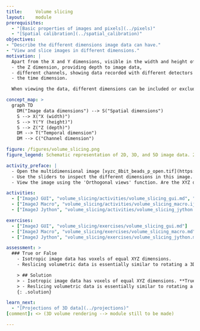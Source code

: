 ```yaml
---
title:     Volume slicing
layout:    module
prerequisites:
  - "[Basic properties of images and pixels](../pixels)"
  - "[Spatial calibration](../spatial_calibration)"
objectives:
- "Describe the different dimensions image data can have."
- "View and slice images in different dimensions."
motivation: |
  Apart from the X and Y dimensions, visible in the width and height of an image, image data can have additional dimensions. The most common additional dimensions include:
  - the Z dimension, providing depth to image data,
  - different channels, showing data recorded with different detectors or detector settings,
  - the time dimension.

  When viewing the data, different dimensions can be included or excluded, to visualize different aspects of the data. Furthermore, multidimensional image data processes can be applied to one or more dimensions, depending on the needs. It is important to note that the different spatial dimensions are not necessarily isotropic. This means that the pixel sizes are different in X, Y, or Z. It is important to take this into account when viewing data or when applying image data analysis processes.

concept_map: >
  graph TD
    DM("Image data dimensions") --> S("Spatial dimensions")
    S --> X("X (width)")
    S --> Y("Y (height)")
    S --> Z("Z (depth)")
    DM --> T("Temporal dimension")
    DM --> C("Channel dimension")

figure: /figures/volume_slicing.png
figure_legend: Schematic representation of 2D, 3D, and 5D image data. 2D images are made up of tiny squares called pixels, whereas 3D images are made up of cubes called voxels. Pixels and voxels are not necessarily isotropic, as shown here by squares versus rectangles.

activity_preface: |
  - Open the multidimensional image [xyzc_8bit_beads_p_open.tif](https://github.com/NEUBIAS/training-resources/raw/master/image_data/xyzc_8bit_beads_p_open.tif).
  - Use the sliders to inspect the different dimensions in this image. Which dimensions are present in this data? How can one turn on both channel simultaneously?
  - View the image using the 'Orthogonal views' function. Are the XYZ dimensions isotropic or anisotropic in this image?

activities:
  - ["ImageJ GUI", "volume_slicing/activities/volume_slicing_gui.md", "markdown"]
  - ["ImageJ Macro", "volume_slicing/activities/volume_slicing_macro.ijm", "IJ macro"]
  - ["ImageJ Jython", "volume_slicing/activities/volume_slicing_jython.py", "Jython"]

exercises:
  - ["ImageJ GUI", "volume_slicing/exercises/volume_slicing_gui.md"]
  - ["ImageJ Macro", "volume_slicing/exercises/volume_slicing_macro.md"]
  - ["ImageJ Jython", "volume_slicing/exercises/volume_slicing_jython.md"]

assessment: >
  ### True or False
    - Isotropic image data has voxels of equal XYZ dimensions.
    - Reslicing volumetric data is essentially similar to rotating a 3D object and viewing it from a different angle.

    > ## Solution
    > - Isotropic image data has voxels of equal XYZ dimensions. **True**
    > - Reslicing volumetric data is essentially similar to rotating a 3D object and viewing it from a different angle. **True**
    {: .solution}

learn_next:
  - "[Projections of 3D data](../projections)"
[comment]: <> (3D volume rendering --> module still to be made)

---
```

